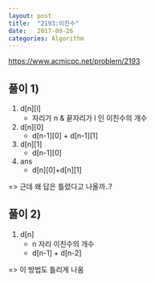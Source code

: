 ```yaml
---
layout: post
title:  "2193:이친수"
date:   2017-09-26
categories: Algorithm
---
```



<https://www.acmicpc.net/problem/2193>

## 풀이 1)

1. d[n][l]
	* 자리가 n & 끝자리가 l 인 이친수의 개수
2. d[n][0]
	* d[n-1][0] + d[n-1][1]
3. d[n][1]
	* d[n-1][0]
4. ans
	* d[n][0]+d[n][1]        

=> 근데 왜 답은 틀렸다고 나올까..?

## 풀이 2)

1. d[n]
	*  n 자리 이친수의 개수
	* d[n-1] + d[n-2]

=> 이 방법도 틀리게 나옴
